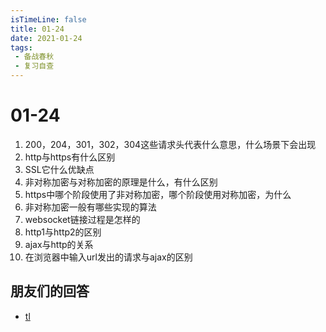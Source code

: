```yaml
---
isTimeLine: false
title: 01-24
date: 2021-01-24
tags:
 - 备战春秋
 - 复习自查
---
```

# 01-24

1. 200，204，301，302，304这些请求头代表什么意思，什么场景下会出现
2. http与https有什么区别
3. SSL它什么优缺点
4. 非对称加密与对称加密的原理是什么，有什么区别
5. https中哪个阶段使用了非对称加密，哪个阶段使用对称加密，为什么
6. 非对称加密一般有哪些实现的算法
7. websocket链接过程是怎样的
8. http1与http2的区别
9. ajax与http的关系
10. 在浏览器中输入url发出的请求与ajax的区别

## 朋友们的回答
* [tl](https://juejin.cn/post/6924972830925225998)
